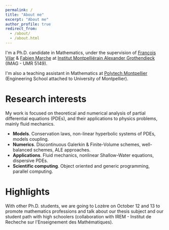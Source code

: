 ```yaml
---
permalink: /
title: "About me"
excerpt: "About me"
author_profile: true
redirect_from: 
  - /about/
  - /about.html
---
```


I'm a Ph.D. candidate in Mathematics, under the supervision of [François Vilar](https://vilar.perso.math.cnrs.fr) & [Fabien Marche](https://imag.umontpellier.fr/~marche/) at [Institut Montpelliérain Alexander Grothendieck](https://imag.umontpellier.fr) (IMAG - UMR 5149).

I'm also a teaching assistant in Mathematics at [Polytech Montpellier](https://www.polytech.umontpellier.fr) (Engineering School attached to University of Montpellier).

Research interests
======
My work is focused on theoretical and numerical analysis of partial differential equations (PDEs), and their applications to physics problems, mainly fluid mechanics.

- <b>Models</b>. Conservation laws, non-linear hyperbolic systems of PDEs, models coupling.
- <b>Numerics</b>. Discontinuous Galerkin & Finite-Volume schemes, well-balanced schemes, ALE approaches.
- <b>Applications</b>. Fluid mechanics, nonlinear Shallow-Water equations, dispersive PDEs.
- <b>Scientific computing</b>. Object oriented and generic programming, parallel computing.

Highlights
======
With other Ph.D. students, we are going to Lozère on October 12 and 13 to promote mathematics professions and talk about our thesis subject and our student path with high schoolers (collaboration with IREM - Institut de Recheche sur l'Enseignement des Mathématiques).
